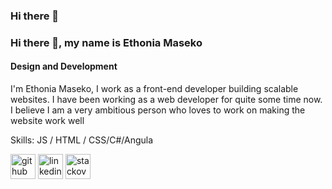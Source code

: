 ### Hi there 👋

### Hi there 👋, my name is Ethonia Maseko
#### Design and Development
I'm Ethonia Maseko, I work as a front-end developer building scalable websites. I have been working as a web developer for quite some time now. I believe I am a very ambitious person who loves to work on making the website work well

Skills:  JS / HTML / CSS/C#/Angula

[<img src='https://cdn.jsdelivr.net/npm/simple-icons@3.0.1/icons/github.svg' alt='github' height='40'>](https://github.com/https://github.com/EthoniaM)  [<img src='https://cdn.jsdelivr.net/npm/simple-icons@3.0.1/icons/linkedin.svg' alt='linkedin' height='40'>](https://www.linkedin.com/in/https://www.linkedin.com/in/ngwakwana-maseko-69110a216//)  [<img src='https://cdn.jsdelivr.net/npm/simple-icons@3.0.1/icons/stackoverflow.svg' alt='stackoverflow' height='40'>](https://stackoverflow.com/users/https://stackoverflow.com/users/22227602/ethonia)  






